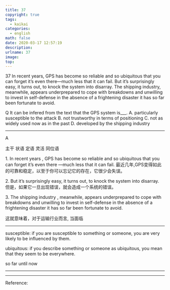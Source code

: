 ```yaml
---
title: 37
copyright: true
tags:
  - kaikai
categories:
  - english
math: false
date: 2020-03-17 12:57:19
description:
urlname: 37
image:
top:
---
```

<span id="inline-yellow">37</span>
In recent years, GPS has become so reliable and so ubiquitous that you can forget it’s even there—much less that it can fail. But it’s surprisingly easy, it turns out, to knock the system into disarray. The shipping industry, meanwhile, appears underprepared to cope with breakdowns and unwilling to invest in self-defense in the absence of a frightening disaster it has so far been fortunate to avoid.



<span id="inline-blue">Q</span>
It can be infered from the text that the GPS system is___.
A. particularly susceptible to the attack
B. not trustworthy in terms of positioning
C. not as widely used now as in the past
D. developed by the shipping industry

---

<!--more-->

<span id="inline-toc">A</span>


<span id="inline-yellow">主干</span>
<span id="inline-green">状语</span>
<span id="inline-red">定语</span>
<span id="inline-blue">灵活</span>
<span id="inline-purple">同位语</span>

<span id="inline-toc">1.</span>
<span id="inline-green">In recent years</span> , <span id="inline-yellow">GPS has become so reliable and so ubiquitous</span>  <span id="inline-green">that you can forget it’s even there</span> —<span id="inline-purple">much less that it can fail</span>.
最近几年,GPS变得如此的可靠和稳定，以至于你可以忘记它的存在，它很少会失误。



<span id="inline-toc">2.</span>
But it’s surprisingly easy, it turns out, to knock the system into disarray.
但是，如果它一旦出现错误，就会造成一个系统的错误。


<span id="inline-toc">3.</span> 
<span id="inline-yellow">The shipping industry</span> , <span id="inline-green">meanwhile</span>, <span id="inline-yellow">appears underprepared to cope with breakdowns and unwilling</span>  <span id="inline-green">to invest in self-defense in the absence of a frightening disaster</span>  <span id="inline-red">it has so far been fortunate to avoid</span>.

这就意味着，对于运输行业而言, 当面临

---

<span id="inline-green">susceptible</span>:
if you are susceptible to something or someone, you are very likely to be influenced by them.


<span id="inline-green">ubiquitous</span>:
if you describe something or someone as ubiquitous, you mean that they seem to be everywhere.

<span id="inline-green">so far</span>
until now


---



---
Reference:

